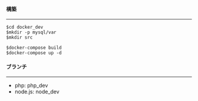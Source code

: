 #### 構築
---
```
$cd docker_dev
$mkdir -p mysql/var
$mkdir src

$docker-compose build
$docker-compose up -d
```

#### ブランチ
---
* php: php_dev
* node.js: node_dev